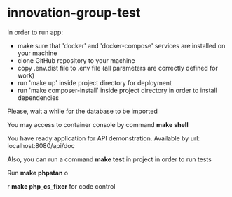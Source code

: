 # innovation-group-test

In order to run app:
- make sure that 'docker' and 'docker-compose' services are installed on your machine
- clone GitHub repository to your machine
- copy .env.dist file to .env file (all parameters are correctly defined for work)
- run 'make up' inside project directory for deployment
- run 'make composer-install' inside project directory in order to install dependencies

Please, wait a while for the database to be imported

You may access to container console by command **make shell**

You have ready application for API demonstration.
Available by url: localhost:8080/api/doc

Also, you can run a command  **make test** in project in order to run tests

Run **make phpstan** o








r **make php_cs_fixer** for code control